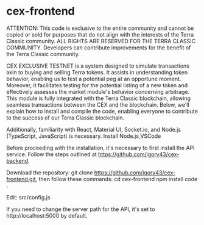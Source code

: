 # cex-frontend
ATTENTION: This code is exclusive to the entire community and cannot be copied or sold for purposes that do not align with the interests of the Terra Classic community. ALL RIGHTS ARE RESERVED FOR THE TERRA CLASSIC COMMUNITY. Developers can contribute improvements for the benefit of the Terra Classic community.

CEX EXCLUSIVE TESTNET is a system designed to simulate transactions akin to buying and selling Terra tokens. It assists in understanding token behavior, enabling us to test a potential peg at an opportune moment. Moreover, it facilitates testing for the potential listing of a new token and effectively assesses the market module's behavior concerning arbitrage. This module is fully integrated with the Terra Classic blockchain, allowing seamless transactions between the CEX and the blockchain. Below, we'll explain how to install and compile the code, enabling everyone to contribute to the success of our Terra Classic blockchain.

Additionally, familiarity with React, Material UI, Socket.io, and Node.js (TypeScript, JavaScript) is necessary. Install Node.js,VSCode

Before proceeding with the installation, it's necessary to first install the API service. Follow the steps outlined at https://github.com/igorv43/cex-backend.

Download the repository: git clone https://github.com/igorv43/cex-frontend.git, then follow these commands: cd cex-frontend npm install code .

Edit: src/config.js

If you need to change the server path for the API, it's set to http://localhost:5000 by default.

